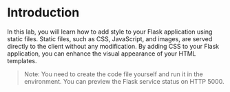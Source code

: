 # Introduction

In this lab, you will learn how to add style to your Flask application using static files. Static files, such as CSS, JavaScript, and images, are served directly to the client without any modification. By adding CSS to your Flask application, you can enhance the visual appearance of your HTML templates.

> Note: You need to create the code file yourself and run it in the environment. You can preview the Flask service status on HTTP 5000.
